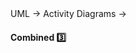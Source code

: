 <div id="path">UML → Activity Diagrams →</div>

<div id="title">

#### Combined :three:

</div>

<div id="body">
</div>

<div id="extras">

<include src="exercises.md" />

</div>

</div>
